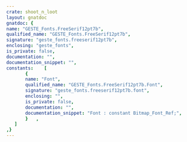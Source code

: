 ```yaml
---
crate: shoot_n_loot
layout: gnatdoc
gnatdoc: {
name: "GESTE_Fonts.FreeSerif12pt7b",
qualified_name: "GESTE_Fonts.FreeSerif12pt7b",
signature: "geste_fonts.freeserif12pt7b",
enclosing: "geste_fonts",
is_private: false,
documentation: "",
documentation_snippet: "",
constants:    [
       {
       name: "Font",
       qualified_name: "GESTE_Fonts.FreeSerif12pt7b.Font",
       signature: "geste_fonts.freeserif12pt7b.font",
       enclosing: "",
       is_private: false,
       documentation: "",
       documentation_snippet: "Font : constant Bitmap_Font_Ref;",
       }   ,
   ]
,}
---
```

